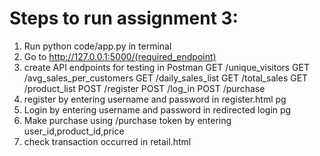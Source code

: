 # Steps to run assignment 3:

1. Run python code/app.py in terminal
2. Go to http://127.0.0.1:5000/(required_endpoint)
3. create API endpoints for testing in Postman
    GET /unique_visitors
    GET /avg_sales_per_customers
    GET /daily_sales_list 
    GET /total_sales 
    GET /product_list
    POST /register
    POST /log_in
    POST /purchase
4. register by entering username and password in register.html pg
5. Login by entering username and password in redirected login pg
6. Make purchase using /purchase token by entering user_id,product_id,price
7. check transaction occurred in retail.html